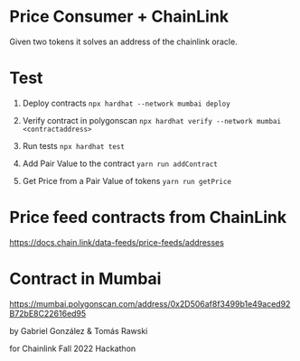 # Price Consumer + ChainLink

Given two tokens it solves an address of the chainlink oracle.

# Test

1. Deploy contracts
   `npx hardhat --network mumbai deploy`

2. Verify contract in polygonscan
   `npx hardhat verify --network mumbai <contractaddress>`

3. Run tests
   `npx hardhat test`

4. Add Pair Value to the contract
   `yarn run addContract`

5. Get Price from a Pair Value of tokens
   `yarn run getPrice`

# Price feed contracts from ChainLink

https://docs.chain.link/data-feeds/price-feeds/addresses

# Contract in Mumbai

https://mumbai.polygonscan.com/address/0x2D506af8f3499b1e49aced92B72bE8C22616ed95

by Gabriel González & Tomás Rawski

for Chainlink Fall 2022 Hackathon
